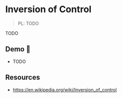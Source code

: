 # Inversion of Control

> PL: TODO

TODO

## Demo 🎉

* TODO

## Resources

* <https://en.wikipedia.org/wiki/Inversion_of_control>
